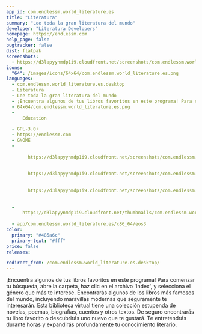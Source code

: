 ```yaml
---
app_id: com.endlessm.world_literature.es
title: "Literatura"
summary: "Lee toda la gran literatura del mundo"
developer: "Literatura Developers"
homepage: https://endlessm.com
help_page: false
bugtracker: false
dist: flatpak
screenshots:
  - https://d3lapyynmdp1i9.cloudfront.net/screenshots/com.endlessm.world_literature.es/C/com.endlessm.world_literature.es-screenshot1.jpg
icons:
  "64": /images/icons/64x64/com.endlessm.world_literature.es.png
languages:
  - com.endlessm.world_literature.es.desktop
  - Literatura
  - Lee toda la gran literatura del mundo
  - ¡Encuentra algunos de tus libros favoritos en este programa! Para comenzar tu búsqueda, abre la carpeta, haz clic en el archivo 'Index', y selecciona el género que más te interese. Encontrarás algunos de los libros más famosos del mundo, incluyendo maravillas modernas que seguramente te interesarán. Esta biblioteca virtual tiene una colección estupenda de novelas, poemas, biografías, cuentos y otros textos. De seguro encontrarás tu libro favorito o descubrirás uno nuevo que te gustará. Te entretendrás durante horas y expandirás profundamente tu conocimiento literario.
  - 64x64/com.endlessm.world_literature.es.png
  - 
      Education
    
  - GPL-3.0+
  - https://endlessm.com
  - GNOME
  - 
      
        https://d3lapyynmdp1i9.cloudfront.net/screenshots/com.endlessm.world_literature.es/C/com.endlessm.world_literature.es-screenshot1.jpg
      
      
        https://d3lapyynmdp1i9.cloudfront.net/screenshots/com.endlessm.world_literature.es/C/com.endlessm.world_literature.es-screenshot2.jpg
      
      
        https://d3lapyynmdp1i9.cloudfront.net/screenshots/com.endlessm.world_literature.es/C/com.endlessm.world_literature.es-screenshot3.jpg
      
    
  - 
      https://d3lapyynmdp1i9.cloudfront.net/thumbnails/com.endlessm.world_literature.es/com.endlessm.world_literature.es-thumb.jpg
    
  - app/com.endlessm.world_literature.es/x86_64/eos3
color:
  primary: "#485a6c"
  primary-text: "#fff"
price: false
releases:

redirect_from: /com.endlessm.world_literature.es.desktop/
---
```


<p>¡Encuentra algunos de tus libros favoritos en este programa! Para comenzar tu búsqueda, abre la carpeta, haz clic en el archivo 'Index', y selecciona el género que más te interese. Encontrarás algunos de los libros más famosos del mundo, incluyendo maravillas modernas que seguramente te interesarán. Esta biblioteca virtual tiene una colección estupenda de novelas, poemas, biografías, cuentos y otros textos. De seguro encontrarás tu libro favorito o descubrirás uno nuevo que te gustará. Te entretendrás durante horas y expandirás profundamente tu conocimiento literario.</p>